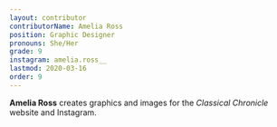```yaml
---
layout: contributor
contributorName: Amelia Ross
position: Graphic Designer
pronouns: She/Her
grade: 9
instagram: amelia.ross__
lastmod: 2020-03-16
order: 9
---
```

**Amelia Ross** creates graphics and images for the *Classical Chronicle* website and Instagram.
